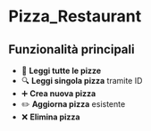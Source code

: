 # Pizza_Restaurant

## Funzionalità principali
- 📖 **Leggi tutte le pizze**
- 🔍 **Leggi singola pizza** tramite ID
- ➕ **Crea nuova pizza**
- ✏️ **Aggiorna pizza** esistente
- ❌ **Elimina pizza**
